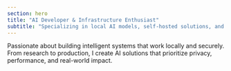 ```yaml
---
section: hero
title: "AI Developer & Infrastructure Enthusiast"
subtitle: "Specializing in local AI models, self-hosted solutions, and cutting-edge machine learning technologies"
---
```


Passionate about building intelligent systems that work locally and securely. From research to production, I create AI solutions that prioritize privacy, performance, and real-world impact.